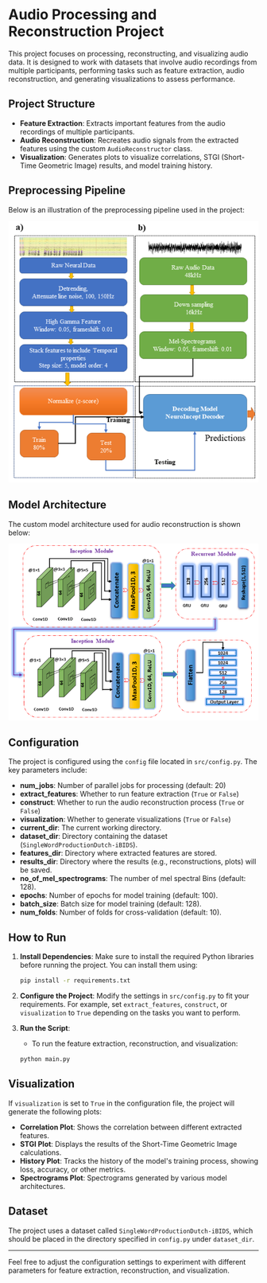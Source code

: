 # Audio Processing and Reconstruction Project

This project focuses on processing, reconstructing, and visualizing audio data. It is designed to work with datasets that involve audio recordings from multiple participants, performing tasks such as feature extraction, audio reconstruction, and generating visualizations to assess performance.

## Project Structure

- **Feature Extraction**: Extracts important features from the audio recordings of multiple participants.
- **Audio Reconstruction**: Recreates audio signals from the extracted features using the custom `AudioReconstructor` class.
- **Visualization**: Generates plots to visualize correlations, STGI (Short-Time Geometric Image) results, and model training history.

## Preprocessing Pipeline

Below is an illustration of the preprocessing pipeline used in the project:

![Preprocessing Pipeline](Images/dataprocessing.PNG)

## Model Architecture

The custom model architecture used for audio reconstruction is shown below:

![Model Architecture](Images/model.png)

## Configuration

The project is configured using the `config` file located in `src/config.py`. The key parameters include:

- **num_jobs**: Number of parallel jobs for processing (default: 20)
- **extract_features**: Whether to run feature extraction (`True` or `False`)
- **construct**: Whether to run the audio reconstruction process (`True` or `False`)
- **visualization**: Whether to generate visualizations (`True` or `False`)
- **current_dir**: The current working directory.
- **dataset_dir**: Directory containing the dataset (`SingleWordProductionDutch-iBIDS`).
- **features_dir**: Directory where extracted features are stored.
- **results_dir**: Directory where the results (e.g., reconstructions, plots) will be saved.
- **no_of_mel_spectrograms**: The number of mel spectral Bins (default: 128).
- **epochs**: Number of epochs for model training (default: 100).
- **batch_size**: Batch size for model training (default: 128).
- **num_folds**: Number of folds for cross-validation (default: 10).

## How to Run

1. **Install Dependencies**: Make sure to install the required Python libraries before running the project. You can install them using:
    ```bash
    pip install -r requirements.txt
    ```

2. **Configure the Project**: Modify the settings in `src/config.py` to fit your requirements. For example, set `extract_features`, `construct`, or `visualization` to `True` depending on the tasks you want to perform.

3. **Run the Script**:
    - To run the feature extraction, reconstruction, and visualization:
    ```bash
    python main.py
    ```

## Visualization

If `visualization` is set to `True` in the configuration file, the project will generate the following plots:

- **Correlation Plot**: Shows the correlation between different extracted features.
- **STGI Plot**: Displays the results of the Short-Time Geometric Image calculations.
- **History Plot**: Tracks the history of the model's training process, showing loss, accuracy, or other metrics.
- **Spectrograms Plot**: Spectrograms generated by various model architectures.

## Dataset

The project uses a dataset called `SingleWordProductionDutch-iBIDS`, which should be placed in the directory specified in `config.py` under `dataset_dir`.

---

Feel free to adjust the configuration settings to experiment with different parameters for feature extraction, reconstruction, and visualization.
